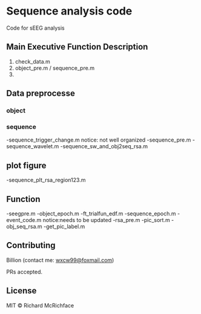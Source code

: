 # Sequence analysis code

Code for sEEG analysis

## Main Executive Function Description
1. check_data.m
2. object_pre.m / sequence_pre.m
3.

## Data preprocesse
### object

### sequence
-sequence_trigger_change.m  notice: not well organized
-sequence_pre.m
-sequence_wavelet.m
-sequence_sw_and_obj2seq_rsa.m

## plot figure
-sequence_plt_rsa_region123.m


## Function
-seegpre.m 
-object_epoch.m
-ft_trialfun_edf.m
-sequence_epoch.m
-event_code.m   notice:needs to be updated
-rsa_pre.m 
-pic_sort.m 
-obj_seq_rsa.m
-get_pic_label.m


## Contributing

Billion (contact me: wxcw99@foxmail.com)
 
PRs accepted.

## License

MIT © Richard McRichface
